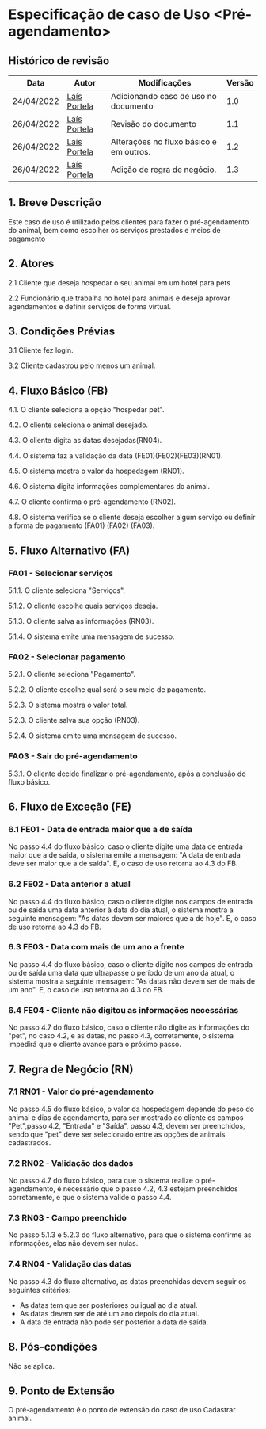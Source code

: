 # Especificação de caso de Uso <Pré-agendamento>

## Histórico de revisão
| Data       | Autor                                        | Modificações                      | Versão |
| ---------- | -------------------------------------------- | --------------------------------- | ------ |
| 24/04/2022 | [Laís Portela](https://github.com/laispa) |Adicionando caso de uso no documento | 1.0 |
| 26/04/2022 | [Laís Portela](https://github.com/laispa) |Revisão do documento | 1.1 |
| 26/04/2022 | [Laís Portela](https://github.com/laispa) |Alterações no fluxo básico e em outros.| 1.2 |
| 26/04/2022 | [Laís Portela](https://github.com/laispa) |Adição de regra de negócio.| 1.3 |
 
## 1. Breve Descrição
Este caso de uso é utilizado pelos clientes para fazer o pré-agendamento do animal, bem como escolher os serviços prestados e meios de pagamento
 
## 2. Atores
2.1 Cliente que deseja hospedar o seu animal em um hotel para pets
 
2.2 Funcionário que trabalha no hotel para animais e deseja aprovar agendamentos e definir serviços de forma virtual.
 
## 3. Condições Prévias
3.1 Cliente fez login.

3.2 Cliente cadastrou pelo menos um animal.
 
## 4. Fluxo Básico (FB)
 
4.1. O cliente seleciona a opção "hospedar pet".

4.2. O cliente seleciona o animal desejado.

4.3. O cliente digita as datas desejadas(RN04).

4.4. O sistema faz a validação da data (FE01)(FE02)(FE03)(RN01).

4.5. O sistema mostra o valor da hospedagem (RN01).

4.6. O sistema digita informações complementares do animal.

4.7. O cliente confirma o pré-agendamento (RN02).

4.8. O sistema verifica se o cliente deseja escolher algum serviço ou definir a forma de pagamento (FA01) (FA02) (FA03).
 
## 5. Fluxo Alternativo (FA)
### FA01 - Selecionar serviços
5.1.1. O cliente seleciona "Serviços".

5.1.2. O cliente escolhe quais serviços deseja.

5.1.3. O cliente salva as informações (RN03).

5.1.4. O sistema emite uma mensagem de sucesso.

 
### FA02 - Selecionar pagamento
5.2.1. O cliente seleciona "Pagamento".

5.2.2. O cliente escolhe qual será o seu meio de pagamento.

5.2.3. O sistema mostra o valor total.

5.2.3. O cliente salva sua opção (RN03).

5.2.4. O sistema emite uma mensagem de sucesso.
 
### FA03 - Sair do pré-agendamento
5.3.1. O cliente decide finalizar o pré-agendamento, após a conclusão do fluxo básico.
 
## 6. Fluxo de Exceção (FE)
### 6.1 FE01 - Data de entrada maior que a de saída
No passo 4.4 do fluxo básico, caso o cliente digite uma data de entrada maior que a de saída, o sistema emite a mensagem: "A data de entrada deve ser maior que a de saída". E, o caso de uso retorna ao 4.3 do FB.
### 6.2 FE02 - Data anterior a atual
No passo 4.4 do fluxo básico, caso o cliente digite nos campos de entrada ou de saída uma data anterior à data do dia atual, o sistema mostra a seguinte mensagem: "As datas devem ser maiores que a de hoje".  E, o caso de uso retorna ao 4.3 do FB.
### 6.3 FE03 - Data com mais de um ano a frente
No passo 4.4 do fluxo básico, caso o cliente digite nos campos de entrada ou de saída uma data que ultrapasse o período de um ano da atual, o sistema mostra a seguinte mensagem: "As datas não devem ser de mais de um ano". E, o caso de uso retorna ao 4.3 do FB.
### 6.4 FE04 - Cliente não digitou as informações necessárias
No passo 4.7 do fluxo básico, caso o cliente não digite as informações do "pet", no caso 4.2, e as datas, no passo 4.3, corretamente, o sistema impedirá que o cliente avance para o próximo passo.
 
## 7. Regra de Negócio (RN)
### 7.1 RN01 - Valor do pré-agendamento
No passo 4.5 do fluxo básico, o valor da hospedagem depende do peso do animal e dias de agendamento, para ser mostrado ao cliente os campos "Pet",passo 4.2, "Entrada" e "Saída", passo 4.3, devem ser preenchidos, sendo que "pet" deve ser selecionado entre as opções de animais cadastrados.
### 7.2 RN02 - Validação dos dados
No passo 4.7 do fluxo básico, para que o sistema realize o pré-agendamento, é necessário que o passo 4.2, 4.3 estejam preenchidos corretamente, e que o sistema valide o passo 4.4.
### 7.3 RN03 - Campo preenchido
No passo 5.1.3 e 5.2.3 do fluxo alternativo, para que o sistema confirme as informações, elas não devem ser nulas.
### 7.4 RN04 - Validação das datas
No passo 4.3 do fluxo alternativo, as datas preenchidas devem seguir os seguintes critérios: 
- As datas tem que ser posteriores ou igual ao dia atual.
- As datas devem ser de até um ano depois do dia atual.
- A data de entrada não pode ser posterior a data de saída.
## 8. Pós-condições
 Não se aplica.
## 9. Ponto de Extensão
 O pré-agendamento é o ponto de extensão do caso de uso Cadastrar animal.
